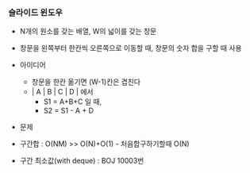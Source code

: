 ### 슬라이드 윈도우
- N개의 원소를 갖는 배열, W의 넓이를 갖는 창문
- 창문을 왼쪽부터 한칸씩 오른쪽으로 이동할 때, 창문의 숫자 합을 구할 때 사용

- 아이디어 
    - 창문을 한칸 옮기면 (W-1)칸은 겹친다
    - | A | B | C | D | 에서 
        - S1 = A+B+C 일 때,
        - S2 = S1 - A + D
- 문제
- 구간합 : O(NM) >> O(N)+O(1) - 처음합구하기할때 O(N) 
- 구간 최소값(with deque) : BOJ 10003번 